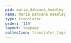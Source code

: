 ```yaml
---
pid: maria_dahvana_headley
name: Maria Dahvana Headley
type: translator
order: '119'
layout: tagpage
collection: translator_tags
---
```

